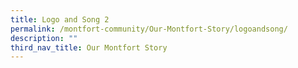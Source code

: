 ```yaml
---
title: Logo and Song 2
permalink: /montfort-community/Our-Montfort-Story/logoandsong/
description: ""
third_nav_title: Our Montfort Story
---
```

